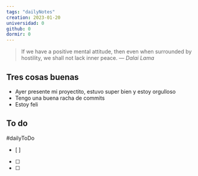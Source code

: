 ```yaml
---
tags: "dailyNotes"
creation: 2023-01-20
universidad: 0
github: 0
dormir: 0
---
```


> If we have a positive mental attitude, then even when surrounded by hostility, we shall not lack inner peace.
> — <cite>Dalai Lama</cite>

## Tres cosas buenas 
- Ayer presente mi proyectito, estuvo super bien y estoy orgulloso
- Tengo una buena racha de commits
- Estoy feli

## To do
#dailyToDo
- [ ] 
- [ ] 
- [ ] 
